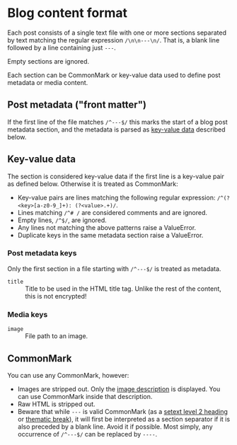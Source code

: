 # Blog content format

Each post consists of a single text file with one or more sections separated by text matching the regular expression `/\n\n---\n/`. That is, a blank line followed by a line containing just `---`.

Empty sections are ignored.

Each section can be CommonMark or key-value data used to define post metadata or media content.

## Post metadata ("front matter")

If the first line of the file matches `/^---$/` this marks the start of a blog post metadata section, and the metadata is parsed as [key-value data](#metadata) described below.

## <a id="metadata"></a>Key-value data

The section is considered key-value data if the first line is a key-value pair as defined below. Otherwise it is treated as CommonMark:

* Key-value pairs are lines matching the following regular expression: `/^(?<key>[a-z0-9_]+): (?<value>.+)/`.
* Lines matching `/^# /` are considered comments and are ignored.
* Empty lines, `/^$/`, are ignored.
* Any lines not matching the above patterns raise a ValueError.
* Duplicate keys in the same metadata section raise a ValueError.

### Post metadata keys

Only the first section in a file starting with `/^---$/` is treated as metadata.

<dl>
    <dt><code>title</code></dt>
    <dd>Title to be used in the HTML title tag. Unlike the rest of the content, this is not encrypted!</dd>
</dl>

### Media keys

<dl>
    <dt><code>image</code></dt>
    <dd>File path to an image.</dd>
</dl>

## CommonMark

You can use any CommonMark, however:
* Images are stripped out. Only the [image description](https://spec.commonmark.org/0.29/#image-description) is displayed. You can use CommonMark inside that description.
* Raw HTML is stripped out.
* Beware that while `---` is valid CommonMark (as a [setext level 2 heading](https://spec.commonmark.org/0.29/#setext-heading-underline) or [thematic break](https://spec.commonmark.org/0.29/#thematic-breaks)), it will first be interpreted as a section separator if it is also preceded by a blank line. Avoid it if possible. Most simply, any occurrence of `/^---$/` can be replaced by `----`.
